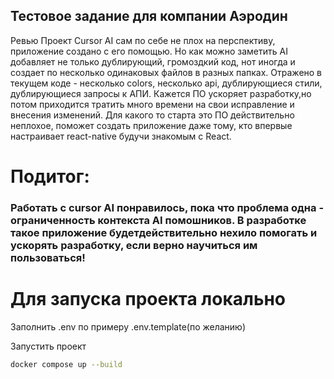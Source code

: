 ## Тестовое задание для компании Аэродин
Ревью
Проект Cursor AI сам по себе не плох на перспективу, приложение создано с его помощью.
Но как можно заметить AI добавляет не только дублирующий, громоздкий код, нот иногда и создает по несколько одинаковых файлов в разных папках.
Отражено в текущем коде - несколько colors, несколько api, дублирующиеся стили, дублирующиеся запросы к АПИ. 
Кажется ПО ускоряет разработку,но потом приходится тратить много времени на свои исправление и внесения изменений. Для какого то старта это ПО действительно неплохое, поможет создать приложение даже тому, кто впервые настраивает react-native будучи знакомым с React.
# Подитог:
### Работать с cursor AI понравилось, пока что проблема одна - ограниченность контекста AI помошников. В разработке такое приложение будетдействительно нехило помогать и ускорять разработку, если верно научиться им пользоваться!


# Для запуска проекта локально

Заполнить .env по примеру .env.template(по желанию)

Запустить проект
```bash
docker compose up --build
```
